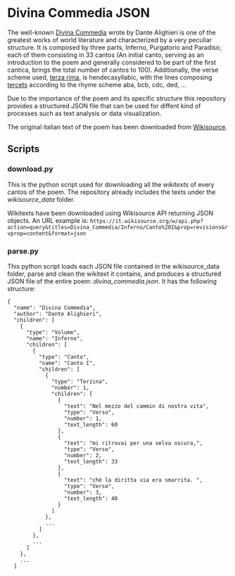 # Divina Commedia JSON
The well-known [Divina Commedia](https://en.wikipedia.org/wiki/Divine_Comedy) wrote by Dante Alighieri is one of the greatest works of world literature and characterized by a very peculiar structure. It is composed by three parts, Inferno, Purgatorio and Paradiso, each of them consisting in 33 cantos (An initial canto, serving as an introduction to the poem and generally considered to be part of the first cantica, brings the total number of cantos to 100). Additionally, the verse scheme used, [terza rima](https://en.wikipedia.org/wiki/Terza_rima), is hendecasyllabic, with the lines composing [tercets](https://en.wikipedia.org/wiki/Tercet) according to the rhyme scheme aba, bcb, cdc, ded, ...

Due to the importance of the poem and its specific structure this repository provides a structured JSON file that can be used for diffent kind of processes such as text analysis or data visualization.

The original italian text of the poem has been downloaded from [Wikisource](https://it.wikisource.org/wiki/Divina_Commedia).

## Scripts
### download.py
This is the python script used for downloading all the _wikitexts_ of every cantos of the poem. The repository already includes the texts under the *wikisource_data* folder.

Wikitexts have been downloaded using Wikisource API returning JSON objects. An URL example is: 
`https://it.wikisource.org/w/api.php?action=query&titles=Divina_Commedia/Inferno/Canto%20I&prop=revisions&rvprop=content&format=json`

### parse.py
This python script loads each JSON file contained in the wikisource_data folder, parse and clean the wikitext it contains, and produces a structured JSON file of the entire poem: *divina_commedia.json*. It has the following structure:
```
{
  "name": "Divina Commedia",
  "author": "Dante Alighieri",
  "children": [
    {
      "type": "Volume",
      "name": "Inferno",
      "children": [
        {
          "type": "Canto",
          "name": "Canto I",
          "children": [
            {
              "type": "Terzina",
              "number": 1,
              "children": [
                {
                  "text": "Nel mezzo del cammin di nostra vita",
                  "type": "Verso",
                  "number": 1,
                  "text_length": 60
                },
                {
                  "text": "mi ritrovai per una selva oscura,",
                  "type": "Verso",
                  "number": 2,
                  "text_length": 33
                },
                {
                  "text": "ché la diritta via era smarrita. ",
                  "type": "Verso",
                  "number": 3,
                  "text_length": 40
                }
              ]
            },
            ...
          ]
        },
        ...
      ]
    },
    ...
  ]
```

